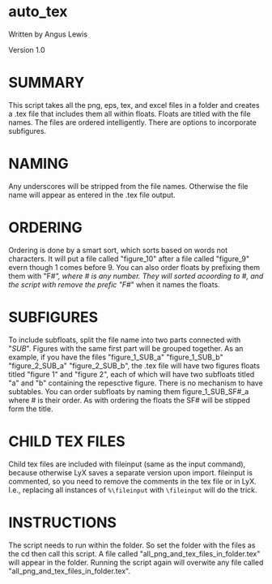 # auto_tex


Written by Angus Lewis

Version 1.0

# SUMMARY
This script takes all the png, eps, tex, and excel files in a folder and creates a .tex file that includes them all within floats. Floats are titled with the file names. The files are ordered intelligently. There are options to incorporate subfigures. 

# NAMING
Any underscores will be stripped from the file names. Otherwise the file name will appear as entered in the .tex file output.

# ORDERING
Ordering is done by a smart sort, which sorts based on words not characters. It will put a file called "figure_10" after a file called "figure_9" evern though 1 comes before 9. You can also order floats by prefixing them them with "F#_", where # is any number. They will sorted acoording to #, and the script with remove the prefic "F#_" when it names the floats.

# SUBFIGURES
To include subfloats, split the file name into two parts connected with "_SUB_". Figures with the same first part will be grouped together. As an example, if you have the files "figure_1_SUB_a" "figure_1_SUB_b" "figure_2_SUB_a" "figure_2_SUB_b", the .tex file will have two figures floats titled "figure 1" and "figure 2",  each of which will have two subfloats titled "a" and "b" containing the repesctive figure. There is no mechanism to have subtables. You can order subfloats by naming them figure_1_SUB_SF#_a where # is their order. As with ordering the floats the SF# will be stipped form the title.

# CHILD TEX FILES 
Child tex files are included with fileinput (same as the input command), because otherwise LyX saves a separate version upon import. fileinput is commented, so you need to remove the comments in the tex file or in LyX. I.e., replacing all instances of ``%\fileinput`` with ``\fileinput`` will do the trick.

# INSTRUCTIONS
The script needs to run within the folder. So set the folder with the files as the cd then call this script. A file called "all_png_and_tex_files_in_folder.tex" will appear in the folder. Running the script again will overwite any file called "all_png_and_tex_files_in_folder.tex".
